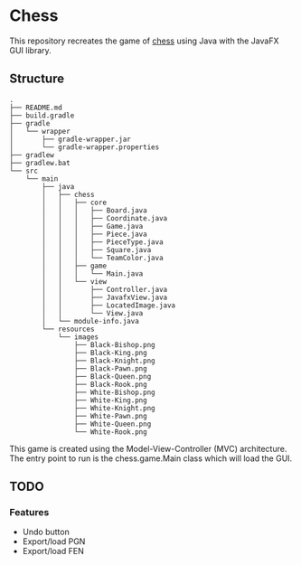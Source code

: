 # Chess

This repository recreates the game of [chess](https://en.wikipedia.org/wiki/Chess) using Java with the JavaFX GUI library.

## Structure

```
.
├── README.md
├── build.gradle
├── gradle
│   └── wrapper
│       ├── gradle-wrapper.jar
│       └── gradle-wrapper.properties
├── gradlew
├── gradlew.bat
└── src
    └── main
        ├── java
        │   ├── chess
        │   │   ├── core
        │   │   │   ├── Board.java
        │   │   │   ├── Coordinate.java
        │   │   │   ├── Game.java
        │   │   │   ├── Piece.java
        │   │   │   ├── PieceType.java
        │   │   │   ├── Square.java
        │   │   │   └── TeamColor.java
        │   │   ├── game
        │   │   │   └── Main.java
        │   │   └── view
        │   │       ├── Controller.java
        │   │       ├── JavafxView.java
        │   │       ├── LocatedImage.java
        │   │       └── View.java
        │   └── module-info.java
        └── resources
            └── images
                ├── Black-Bishop.png
                ├── Black-King.png
                ├── Black-Knight.png
                ├── Black-Pawn.png
                ├── Black-Queen.png
                ├── Black-Rook.png
                ├── White-Bishop.png
                ├── White-King.png
                ├── White-Knight.png
                ├── White-Pawn.png
                ├── White-Queen.png
                └── White-Rook.png
```

This game is created using the Model-View-Controller (MVC) architecture. The entry point to run is the chess.game.Main class which will load the GUI.

## TODO

### Features

- Undo button
- Export/load PGN
- Export/load FEN

